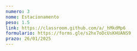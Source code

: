 ```yaml
---
numero: 3
nome: Estacionamento
peso: 1.5
link: https://classroom.github.com/a/_hMkdMp6
formulario: https://forms.gle/s2hx7oDcUsKHUANS9
prazo: 26/01/2025
---
```

